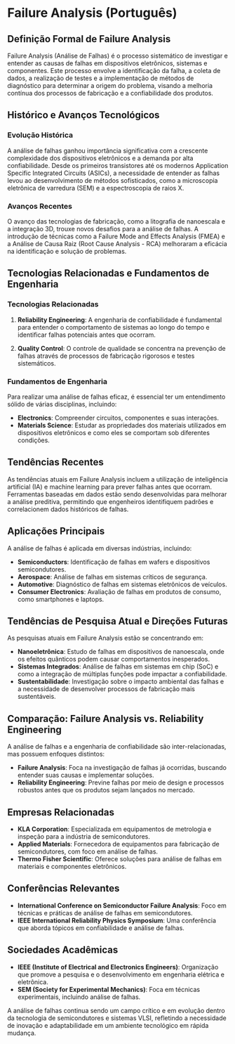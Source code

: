 # Failure Analysis (Português)

## Definição Formal de Failure Analysis

Failure Analysis (Análise de Falhas) é o processo sistemático de investigar e entender as causas de falhas em dispositivos eletrônicos, sistemas e componentes. Este processo envolve a identificação da falha, a coleta de dados, a realização de testes e a implementação de métodos de diagnóstico para determinar a origem do problema, visando a melhoria contínua dos processos de fabricação e a confiabilidade dos produtos.

## Histórico e Avanços Tecnológicos

### Evolução Histórica

A análise de falhas ganhou importância significativa com a crescente complexidade dos dispositivos eletrônicos e a demanda por alta confiabilidade. Desde os primeiros transistores até os modernos Application Specific Integrated Circuits (ASICs), a necessidade de entender as falhas levou ao desenvolvimento de métodos sofisticados, como a microscopia eletrônica de varredura (SEM) e a espectroscopia de raios X.

### Avanços Recentes

O avanço das tecnologias de fabricação, como a litografia de nanoescala e a integração 3D, trouxe novos desafios para a análise de falhas. A introdução de técnicas como a Failure Mode and Effects Analysis (FMEA) e a Análise de Causa Raiz (Root Cause Analysis - RCA) melhoraram a eficácia na identificação e solução de problemas.

## Tecnologias Relacionadas e Fundamentos de Engenharia

### Tecnologias Relacionadas

1. **Reliability Engineering**: A engenharia de confiabilidade é fundamental para entender o comportamento de sistemas ao longo do tempo e identificar falhas potenciais antes que ocorram.
  
2. **Quality Control**: O controle de qualidade se concentra na prevenção de falhas através de processos de fabricação rigorosos e testes sistemáticos.

### Fundamentos de Engenharia

Para realizar uma análise de falhas eficaz, é essencial ter um entendimento sólido de várias disciplinas, incluindo:

- **Electronics**: Compreender circuitos, componentes e suas interações.
- **Materials Science**: Estudar as propriedades dos materiais utilizados em dispositivos eletrônicos e como eles se comportam sob diferentes condições.

## Tendências Recentes

As tendências atuais em Failure Analysis incluem a utilização de inteligência artificial (IA) e machine learning para prever falhas antes que ocorram. Ferramentas baseadas em dados estão sendo desenvolvidas para melhorar a análise preditiva, permitindo que engenheiros identifiquem padrões e correlacionem dados históricos de falhas.

## Aplicações Principais

A análise de falhas é aplicada em diversas indústrias, incluindo:

- **Semiconductors**: Identificação de falhas em wafers e dispositivos semicondutores.
- **Aerospace**: Análise de falhas em sistemas críticos de segurança.
- **Automotive**: Diagnóstico de falhas em sistemas eletrônicos de veículos.
- **Consumer Electronics**: Avaliação de falhas em produtos de consumo, como smartphones e laptops.

## Tendências de Pesquisa Atual e Direções Futuras

As pesquisas atuais em Failure Analysis estão se concentrando em:

- **Nanoeletrônica**: Estudo de falhas em dispositivos de nanoescala, onde os efeitos quânticos podem causar comportamentos inesperados.
- **Sistemas Integrados**: Análise de falhas em sistemas em chip (SoC) e como a integração de múltiplas funções pode impactar a confiabilidade.
- **Sustentabilidade**: Investigação sobre o impacto ambiental das falhas e a necessidade de desenvolver processos de fabricação mais sustentáveis.

## Comparação: Failure Analysis vs. Reliability Engineering

A análise de falhas e a engenharia de confiabilidade são inter-relacionadas, mas possuem enfoques distintos:

- **Failure Analysis**: Foca na investigação de falhas já ocorridas, buscando entender suas causas e implementar soluções.
- **Reliability Engineering**: Previne falhas por meio de design e processos robustos antes que os produtos sejam lançados no mercado.

## Empresas Relacionadas

- **KLA Corporation**: Especializada em equipamentos de metrologia e inspeção para a indústria de semicondutores.
- **Applied Materials**: Fornecedora de equipamentos para fabricação de semicondutores, com foco em análise de falhas.
- **Thermo Fisher Scientific**: Oferece soluções para análise de falhas em materiais e componentes eletrônicos.

## Conferências Relevantes

- **International Conference on Semiconductor Failure Analysis**: Foco em técnicas e práticas de análise de falhas em semicondutores.
- **IEEE International Reliability Physics Symposium**: Uma conferência que aborda tópicos em confiabilidade e análise de falhas.

## Sociedades Acadêmicas

- **IEEE (Institute of Electrical and Electronics Engineers)**: Organização que promove a pesquisa e o desenvolvimento em engenharia elétrica e eletrônica.
- **SEM (Society for Experimental Mechanics)**: Foca em técnicas experimentais, incluindo análise de falhas.

A análise de falhas continua sendo um campo crítico e em evolução dentro da tecnologia de semicondutores e sistemas VLSI, refletindo a necessidade de inovação e adaptabilidade em um ambiente tecnológico em rápida mudança.